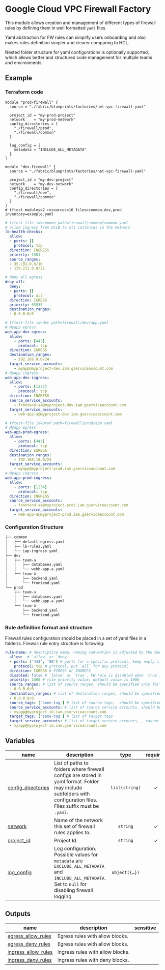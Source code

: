 # Google Cloud VPC Firewall Factory

This module allows creation and management of different types of firewall rules by defining them in well formatted `yaml` files.

Yaml abstraction for FW rules can simplify users onboarding and also makes rules definition simpler and clearer comparing to HCL.

Nested folder structure for yaml configurations is optionally supported, which allows better and structured code management for multiple teams and environments.

## Example

### Terraform code

```hcl
module "prod-firewall" {
  source = "./fabric/blueprints/factories/net-vpc-firewall-yaml"

  project_id = "my-prod-project"
  network    = "my-prod-network"
  config_directories = [
    "./firewall/prod",
    "./firewall/common"
  ]

  log_config = {
    metadata = "INCLUDE_ALL_METADATA"
  }
}

module "dev-firewall" {
  source = "./fabric/blueprints/factories/net-vpc-firewall-yaml"

  project_id = "my-dev-project"
  network    = "my-dev-network"
  config_directories = [
    "./firewall/dev",
    "./firewall/common"
  ]
}
# tftest modules=2 resources=16 files=common,dev,prod inventory=example.yaml
```

```yaml
# tftest-file id=common path=firewall/common/common.yaml
# allow ingress from GCLB to all instances in the network
lb-health-checks:
  allow:
  - ports: []
    protocol: tcp
  direction: INGRESS
  priority: 1001
  source_ranges:
  - 35.191.0.0/16
  - 130.211.0.0/22

# deny all egress
deny-all:
  deny:
  - ports: []
    protocol: all
  direction: EGRESS
  priority: 65535
  destination_ranges:
  - 0.0.0.0/0
```

```yaml
# tftest-file id=dev path=firewall/dev/app.yaml
# Myapp egress
web-app-dev-egress:
  allow:
    - ports: [443]
      protocol: tcp
  direction: EGRESS
  destination_ranges:
    - 192.168.0.0/24
  target_service_accounts:
    - myapp@myproject-dev.iam.gserviceaccount.com
# Myapp ingress
web-app-dev-ingress:
  allow:
    - ports: [1234]
      protocol: tcp
  direction: INGRESS
  source_service_accounts:
    - frontend-sa@myproject-dev.iam.gserviceaccount.com
  target_service_accounts:
    - web-app-a@myproject-dev.iam.gserviceaccount.com
```

```yaml
# tftest-file id=prod path=firewall/prod/app.yaml
# Myapp egress
web-app-prod-egress:
  allow:
    - ports: [443]
      protocol: tcp
  direction: EGRESS
  destination_ranges:
    - 192.168.10.0/24
  target_service_accounts:
    - myapp@myproject-prod.iam.gserviceaccount.com
# Myapp ingress
web-app-prod-ingress:
  allow:
    - ports: [1234]
      protocol: tcp
  direction: INGRESS
  source_service_accounts:
    - frontend-sa@myproject-prod.iam.gserviceaccount.com
  target_service_accounts:
    - web-app-a@myproject-prod.iam.gserviceaccount.com
```


### Configuration Structure

```bash
├── common
│   ├── default-egress.yaml
│   ├── lb-rules.yaml
│   └── iap-ingress.yaml
├── dev
│   ├── team-a
│   │   ├── databases.yaml
│   │   └── webb-app-a.yaml
│   └── team-b
│       ├── backend.yaml
│       └── frontend.yaml
└── prod
    ├── team-a
    │   ├── databases.yaml
    │   └── webb-app-a.yaml
    └── team-b
        ├── backend.yaml
        └── frontend.yaml
```

### Rule definition format and structure

Firewall rules configuration should be placed in a set of yaml files in a folder/s. Firewall rule entry structure is following:

```yaml
rule-name: # descriptive name, naming convention is adjusted by the module
  allow:  # `allow` or `deny`
  - ports: ['443', '80'] # ports for a specific protocol, keep empty list `[]` for all ports
    protocol: tcp # protocol, put `all` for any protocol
  direction: EGRESS # EGRESS or INGRESS
  disabled: false # `false` or `true`, FW rule is disabled when `true`, default value is `false`
  priority: 1000 # rule priority value, default value is 1000
  source_ranges: # list of source ranges, should be specified only for `INGRESS` rule
  - 0.0.0.0/0
  destination_ranges: # list of destination ranges, should be specified only for `EGRESS` rule
  - 0.0.0.0/0
  source_tags: ['some-tag'] # list of source tags,  should be specified only for `INGRESS` rule
  source_service_accounts: # list of source service accounts, should be specified only for `INGRESS` rule, cannot be specified together with `source_tags` or `target_tags`
  - myapp@myproject-id.iam.gserviceaccount.com
  target_tags: ['some-tag'] # list of target tags
  target_service_accounts: # list of target service accounts, , cannot be specified together with `source_tags` or `target_tags`
  - myapp@myproject-id.iam.gserviceaccount.com
```

<!-- BEGIN TFDOC -->

## Variables

| name | description | type | required | default |
|---|---|:---:|:---:|:---:|
| [config_directories](variables.tf#L17) | List of paths to folders where firewall configs are stored in yaml format. Folder may include subfolders with configuration files. Files suffix must be `.yaml`. | <code>list&#40;string&#41;</code> | ✓ |  |
| [network](variables.tf#L30) | Name of the network this set of firewall rules applies to. | <code>string</code> | ✓ |  |
| [project_id](variables.tf#L35) | Project Id. | <code>string</code> | ✓ |  |
| [log_config](variables.tf#L22) | Log configuration. Possible values for `metadata` are `EXCLUDE_ALL_METADATA` and `INCLUDE_ALL_METADATA`. Set to `null` for disabling firewall logging. | <code title="object&#40;&#123;&#10;  metadata &#61; string&#10;&#125;&#41;">object&#40;&#123;&#8230;&#125;&#41;</code> |  | <code>null</code> |

## Outputs

| name | description | sensitive |
|---|---|:---:|
| [egress_allow_rules](outputs.tf#L17) | Egress rules with allow blocks. |  |
| [egress_deny_rules](outputs.tf#L25) | Egress rules with allow blocks. |  |
| [ingress_allow_rules](outputs.tf#L33) | Ingress rules with allow blocks. |  |
| [ingress_deny_rules](outputs.tf#L41) | Ingress rules with deny blocks. |  |

<!-- END TFDOC -->
